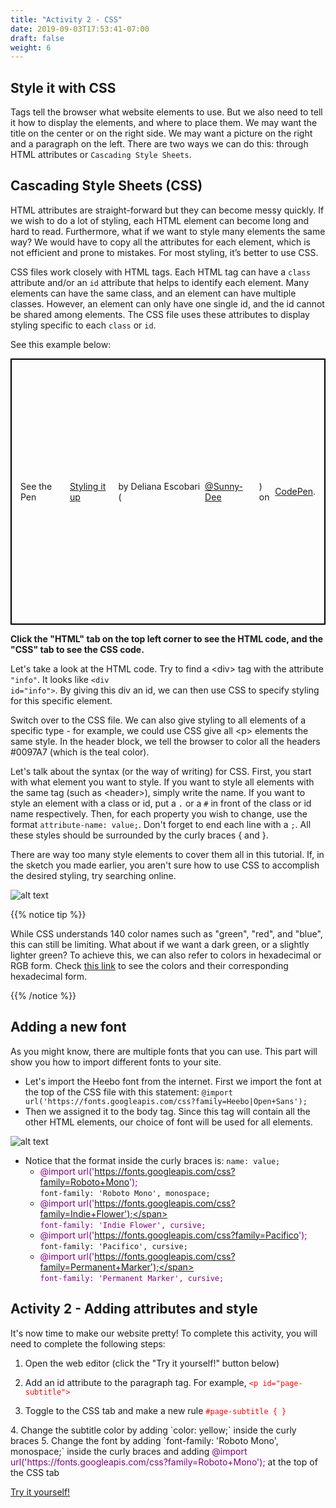 ```yaml
---
title: "Activity 2 - CSS"
date: 2019-09-03T17:53:41-07:00
draft: false
weight: 6
---
```


## Style it with CSS

Tags tell the browser what website elements to use. But we also need to tell it how to display the elements, and where to place them. We may want the title on the center or on the right side. We may want a picture on the right and a paragraph on the left. There are two ways we can do this: through HTML attributes or `Cascading Style Sheets`.

## Cascading Style Sheets (CSS)

HTML attributes are straight-forward but they can become messy quickly. If we wish to do a lot of styling, each HTML element can become long and hard to read. Furthermore, what if we want to style many elements the same way? We would have to copy all the attributes for each element, which is not efficient and prone to mistakes. For most styling, it’s better to use CSS.

CSS files work closely with HTML tags. Each HTML tag can have a `class` attribute and/or an `id` attribute that helps to identify each element. Many elements can have the same class, and an element can have multiple classes. However, an element can only have one single id, and the id cannot be shared among elements. The CSS file uses these attributes to display styling specific to each `class` or `id`.

See this example below:
<p class="codepen" data-height="426" data-theme-id="dark" data-default-tab="css,result" data-user="Sunny-Dee" data-slug-hash="qgvpQE" style="height: 426px; box-sizing: border-box; display: flex; align-items: center; justify-content: center; border: 2px solid black; margin: 1em 0; padding: 1em;" data-pen-title="Styling it up"> See the Pen <a href="https://codepen.io/Sunny-Dee/pen/qgvpQE/"> Styling it up</a> by Deliana Escobari (<a href="https://codepen.io/Sunny-Dee">@Sunny-Dee</a>) on <a href="https://codepen.io">CodePen</a>.</p>
<script async src="//assets.codepen.io/assets/embed/ei.js"></script>
<b>Click the "HTML" tab on the top left corner to see the HTML code, and the "CSS" tab to see the CSS code.</b>

Let's take a look at the HTML code. Try to find a &lt;div&gt; tag with the attribute <code>"info"</code>. It looks like <code>&lt;div id="info"&gt;</code>. By giving this div an id, we can then use CSS to specify styling for this specific element.

Switch over to the CSS file. We can also give styling to all elements of a specific type - for example, we could use CSS give all &lt;p&gt; elements the same style. In the header block, we tell the browser to color all the headers #0097A7 (which is the teal color).

Let's talk about the syntax (or the way of writing) for CSS. First, you start with what element you want to style. If you want to style all elements with the same tag (such as &lt;header&gt;), simply write the name. If you want to style an element with a class or id, put a <code>.</code> or a <code>#</code> in front of the class or id name respectively. Then, for each property you wish to change, use the format <code>attribute-name: value;</code>. Don't forget to end each line with a <code>;</code>. All these styles should be surrounded by the curly braces { and }.

There are way too many style elements to cover them all in this tutorial. If, in the sketch you made earlier, you aren't sure how to use CSS to accomplish the desired styling, try searching online.

![alt text](../media/web-search.gif "gif of web searching css")

{{% notice tip %}}

While CSS understands 140 color names such as "green", "red", and "blue", this can still be limiting. What about if we want a dark green, or a slightly lighter green? To achieve this, we can also refer to colors in hexadecimal or RGB form. Check <a href="https://htmlcolorcodes.com/color-names/" target="_blank">this link</a> to see the colors and their corresponding hexadecimal form.

{{% /notice %}}

## Adding a new font

As you might know, there are multiple fonts that you can use. This part will show you how to import different fonts to your site.

- Let's import the Heebo font from the internet. First we import the font at the top of the CSS file with this statement:
`@import url('https://fonts.googleapis.com/css?family=Heebo|Open+Sans');`
- Then we assigned it to the body tag. Since this tag will contain all the other HTML elements, our choice of font will be used for all elements.

![alt text](../media/bodytag.PNG "body tag example")

- Notice that the format inside the curly braces is: `name: value;`
  - <span style="color:purple">@import url('https://fonts.googleapis.com/css?family=Roboto+Mono'); </span><br> `font-family: 'Roboto Mono', monospace;`
  - <span style="color:purple"> @import url('https://fonts.googleapis.com/css?family=Indie+Flower');</span><br> `font-family: 'Indie Flower', cursive;`
  - <span style="color:purple">@import url('https://fonts.googleapis.com/css?family=Pacifico'); </span><br> `font-family: 'Pacifico', cursive;`
  - <span style="color:purple">@import url('https://fonts.googleapis.com/css?family=Permanent+Marker');</span><br> `font-family: 'Permanent Marker', cursive;`

## Activity 2 - Adding attributes and style

It's now time to make our website pretty! To complete this activity, you will need to complete the following steps:

1. Open the web editor (click the "Try it yourself!" button below)
2. Add an id attribute to the paragraph tag. For example,
<font color="red">`<p id="page-subtitle">`</font>

3. Toggle to the CSS tab and make a new rule
<font color="red">`#page-subtitle
{
}`
</font>
4. Change the subtitle color by adding `color: yellow;` inside the curly braces
5. Change the font by adding `font-family: 'Roboto Mono', monospace;` inside the curly braces and adding <span style="color:purple">@import url('https://fonts.googleapis.com/css?family=Roboto+Mono');</span> at the top of the CSS tab
                            
<a class="my-2 mx-4 btn btn-info" href="https://codepen.io/Sunny-Dee/pen/qgvpQE" target="_blank">Try it yourself!</a>